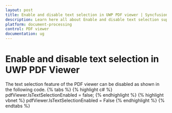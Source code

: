```yaml
---
layout: post
title: Enable and disable text selection in UWP PDF viewer | Syncfusion
description: Learn here all about Enable and disable text selection support in UWP PDF viewer control with text selection features, and more.
platform: document-processing
control: PDF viewer
documentation: ug
---
```


# Enable and disable text selection in UWP PDF Viewer
The text selection feature of the PDF viewer can be disabled as shown in the following code.
{% tabs %}
{% highlight c# %}
pdfViewer.IsTextSelectionEnabled = false;
{% endhighlight %}
{% highlight vbnet %}
pdfViewer.IsTextSelectionEnabled = False
{% endhighlight %}
{% endtabs %}